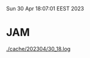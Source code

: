 Sun 30 Apr 18:07:01 EEST 2023
# JAM
<a href='./cache/202304/30_18.log'>./cache/202304/30_18.log</a>
